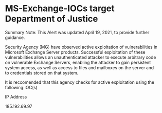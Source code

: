 # MS-Exchange-IOCs target Department of Justice 

Summary
Note: This Alert was updated April 19, 2021, to provide further guidance. 

Security Agency (MG) have observed active exploitation of vulnerabilities in Microsoft Exchange Server products. Successful exploitation of these vulnerabilities allows an unauthenticated attacker to execute arbitrary code on vulnerable Exchange Servers, enabling the attacker to gain persistent system access, as well as access to files and mailboxes on the server and to credentials stored on that system.

It is reccomended that this agency checks for active exploitation using the following IOC(s)

IP Address

185.192.69.97
